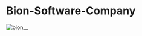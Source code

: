# Bion-Software-Company
![bion__](https://user-images.githubusercontent.com/75347901/213874411-283d4fa6-b0a8-4ffe-93cd-1ed7adda0261.PNG)
